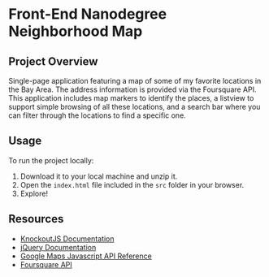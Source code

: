 # Front-End Nanodegree Neighborhood Map

## Project Overview
Single-page application featuring a map of some of my favorite locations in the Bay Area. The address information is provided via the Foursquare API. This application includes map markers to identify the places, a listview to support simple browsing of all these locations, and a search bar where you can filter through the locations to find a specific one.

## Usage
To run the project locally: 
1. Download it to your local machine and unzip it.
2. Open the `index.html` file included in the `src` folder in your browser.
3. Explore!

## Resources
* [KnockoutJS Documentation](http://knockoutjs.com/documentation/introduction.html)
* [jQuery Documentation](https://api.jquery.com/)
* [Google Maps Javascript API Reference](https://developers.google.com/maps/documentation/javascript/reference)
* [Foursquare API](https://developer.foursquare.com/)